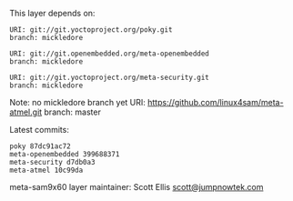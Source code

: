 This layer depends on:

    URI: git://git.yoctoproject.org/poky.git
    branch: mickledore

    URI: git://git.openembedded.org/meta-openembedded
    branch: mickledore

    URI: git://git.yoctoproject.org/meta-security.git
    branch: mickledore

Note: no mickledore branch yet
    URI: https://github.com/linux4sam/meta-atmel.git
    branch: master

Latest commits:

    poky 87dc91ac72
    meta-openembedded 399688371
    meta-security d7db0a3
    meta-atmel 10c99da

meta-sam9x60 layer maintainer: Scott Ellis <scott@jumpnowtek.com>
